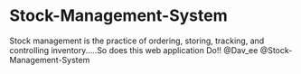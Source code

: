 # Stock-Management-System
Stock management is the practice of ordering, storing, tracking, and controlling inventory.....So does this web application Do!!
@Dav_ee
@Stock-Management-System
